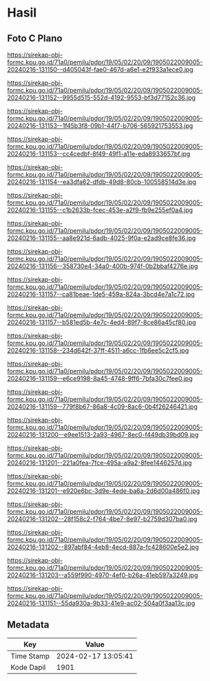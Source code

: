 # Hasil

## Foto C Plano

https://sirekap-obj-formc.kpu.go.id/71a0/pemilu/pdpr/19/05/02/20/09/1905022009005-20240216-131150--d405043f-fae0-467d-a6e1-e2f933a1ece0.jpg

https://sirekap-obj-formc.kpu.go.id/71a0/pemilu/pdpr/19/05/02/20/09/1905022009005-20240216-131152--9955d515-552d-4192-9553-bf3d77152c36.jpg

https://sirekap-obj-formc.kpu.go.id/71a0/pemilu/pdpr/19/05/02/20/09/1905022009005-20240216-131153--1f45b3f8-09b1-44f7-b706-565921753553.jpg

https://sirekap-obj-formc.kpu.go.id/71a0/pemilu/pdpr/19/05/02/20/09/1905022009005-20240216-131153--cc4cedbf-8f49-49f1-a11e-eda8933657bf.jpg

https://sirekap-obj-formc.kpu.go.id/71a0/pemilu/pdpr/19/05/02/20/09/1905022009005-20240216-131154--ea3dfa62-dfdb-49d8-80cb-100558514d3e.jpg

https://sirekap-obj-formc.kpu.go.id/71a0/pemilu/pdpr/19/05/02/20/09/1905022009005-20240216-131155--c1b2633b-fcec-453e-a2f9-fb9e255ef0a4.jpg

https://sirekap-obj-formc.kpu.go.id/71a0/pemilu/pdpr/19/05/02/20/09/1905022009005-20240216-131155--aa8e921d-6adb-4025-9f0a-e2ad9ce8fe36.jpg

https://sirekap-obj-formc.kpu.go.id/71a0/pemilu/pdpr/19/05/02/20/09/1905022009005-20240216-131156--358730e4-34a0-400b-974f-0b2bbaf4276e.jpg

https://sirekap-obj-formc.kpu.go.id/71a0/pemilu/pdpr/19/05/02/20/09/1905022009005-20240216-131157--ca81beae-1de5-459a-824a-3bcd4e7a1c72.jpg

https://sirekap-obj-formc.kpu.go.id/71a0/pemilu/pdpr/19/05/02/20/09/1905022009005-20240216-131157--b581ed5b-4e7c-4ed4-89f7-8ce86a45cf80.jpg

https://sirekap-obj-formc.kpu.go.id/71a0/pemilu/pdpr/19/05/02/20/09/1905022009005-20240216-131158--234d642f-37ff-4511-a6cc-1fb6ee5c2cf5.jpg

https://sirekap-obj-formc.kpu.go.id/71a0/pemilu/pdpr/19/05/02/20/09/1905022009005-20240216-131159--e6ce9198-8a45-4748-9ff6-7bfa30c7fee0.jpg

https://sirekap-obj-formc.kpu.go.id/71a0/pemilu/pdpr/19/05/02/20/09/1905022009005-20240216-131159--779f8b67-86a8-4c09-8ac6-0b4f26246421.jpg

https://sirekap-obj-formc.kpu.go.id/71a0/pemilu/pdpr/19/05/02/20/09/1905022009005-20240216-131200--e9ee1513-2a93-4967-8ec0-f449db39bd09.jpg

https://sirekap-obj-formc.kpu.go.id/71a0/pemilu/pdpr/19/05/02/20/09/1905022009005-20240216-131201--221a0fea-7fce-495a-a9a2-8fee1446257d.jpg

https://sirekap-obj-formc.kpu.go.id/71a0/pemilu/pdpr/19/05/02/20/09/1905022009005-20240216-131201--e920e6bc-3d9e-4ede-ba6a-2d6d00a486f0.jpg

https://sirekap-obj-formc.kpu.go.id/71a0/pemilu/pdpr/19/05/02/20/09/1905022009005-20240216-131202--28f158c2-f764-4be7-8e97-b2759d307ba0.jpg

https://sirekap-obj-formc.kpu.go.id/71a0/pemilu/pdpr/19/05/02/20/09/1905022009005-20240216-131202--897abf84-4eb8-4ecd-887a-fc428600e5e2.jpg

https://sirekap-obj-formc.kpu.go.id/71a0/pemilu/pdpr/19/05/02/20/09/1905022009005-20240216-131203--a559f990-4970-4ef0-b26a-41eb597a3249.jpg

https://sirekap-obj-formc.kpu.go.id/71a0/pemilu/pdpr/19/05/02/20/09/1905022009005-20240216-131151--55da930a-9b33-41e9-ac02-504a0f3aa13c.jpg


## Metadata

| Key        | Value               |
| ---------- | ------------------- |
| Time Stamp | 2024-02-17 13:05:41 |
| Kode Dapil | 1901                |



